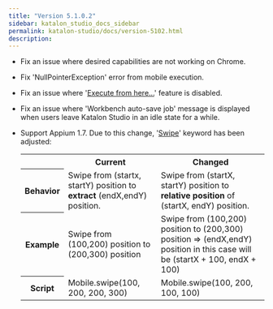 ```yaml
---
title: "Version 5.1.0.2" 
sidebar: katalon_studio_docs_sidebar
permalink: katalon-studio/docs/version-5102.html 
description: 
---
```

*   Fix an issue where desired capabilities are not working on Chrome.
*   Fix 'NullPointerException' error from mobile execution.
*   Fix an issue where '[Execute from here...](https://docs.katalon.com/display/KD/Execute+test+from+specific+step)' feature is disabled.
*   Fix an issue where 'Workbench auto-save job' message is displayed when users leave Katalon Studio in an idle state for a while.
*   Support Appium 1.7. Due to this change, '[Swipe](https://docs.katalon.com/display/KD/%5BMobile%5D+Swipe)' keyword has been adjusted:
    
    <table class="" style="table-layout: fixed;"><colgroup class="" style=""><col style="" class=""><col style="" class=""><col style="" class=""></colgroup><tbody class="" style=""><tr class="" style=""><th class="" colspan="1" style="">&nbsp;</th><th class="" style="">Current</th><th class="" style="">Changed</th></tr><tr class="" style=""><th class="" colspan="1" style="">Behavior</th><td class="" style="">Swipe from (startx, startY) position to <strong class="" style="">extract</strong> (endX,endY) position.<strong class="" style=""></strong></td><td class="" style="">Swipe from (startX, startY) position to <strong class="" style="">relative position</strong> of (startX, endY) position.<strong class="" style=""></strong></td></tr><tr class="" style=""><th class="" colspan="1" style="">Example</th><td class="" colspan="1" style=""><span class="" style="">Swipe from (100,200) position to (200,300) position</span></td><td class="" colspan="1" style=""><span class="" style="">Swipe from (100,200) position to (200,300) position =&gt; (endX,endY) position in this case will be (startX + 100, endX + 100)</span></td></tr><tr class="" style=""><th class="" colspan="1" style="">Script</th><td class="" colspan="1" style="">Mobile.swipe(100, 200, 200, 300)</td><td class="" colspan="1" style=""><span class="" style="">Mobile.swipe(100, 200, 100, 100)</span></td></tr></tbody></table>